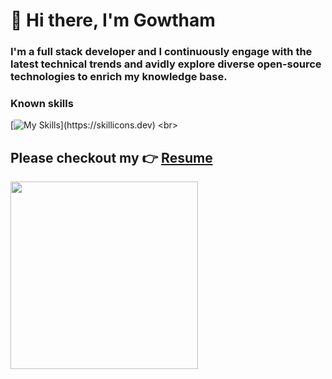 # 👋 Hi there,  I'm Gowtham 

### I'm a full stack developer and I continuously engage with the latest technical trends and avidly explore diverse open-source technologies to enrich my knowledge base.

### Known skills
[![My Skills](https://skillicons.dev/icons?i=jquery,ts,nodejs,react,express,postman,figma,c,cpp,java,python,mysql,bash,powershell,git,github,blender,)](https://skillicons.dev)
<br>
 ## Please checkout my 👉 [Resume](https://gowtham2k2.github.io/My-Resume/)
 
<p align="left"><img width="300" src="https://github-readme-stats.vercel.app/api/top-langs/?username=gowtham2k2&layout=pie" /></p>
